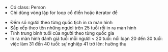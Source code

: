 - Có class: Person
- Chỉ dùng vòng lặp for loop cổ điển hoặc iterator để
+ Đếm số người theo từng quốc tịch in ra màn hình
+ Sắp xếp theo tên những người trên 25 tuổi rồi in ra màn hình
+ Tính trung bình tuổi của người theo từng quốc gia
+ In ra màn hình đánh giá tuổi mỗi người
    < 20 tuổi: nổi loạn
    20 đến 30 tuổi: việc làm
    31 đến 40 tuổi: sự nghiệp
    41 trở lên: hưởng thụ